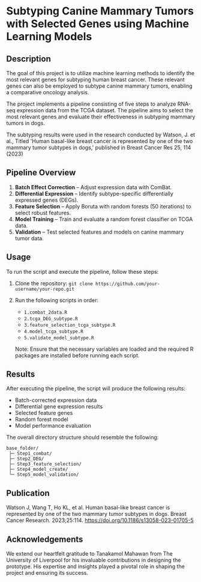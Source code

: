 # Subtyping Canine Mammary Tumors with Selected Genes using Machine Learning Models

## Description

The goal of this project is to utilize machine learning methods to identify the most relevant genes for subtyping human breast cancer. These relevant genes can also be employed to subtype canine mammary tumors, enabling a comparative oncology analysis.

The project implements a pipeline consisting of five steps to analyze RNA-seq expression data from the TCGA dataset. The pipeline aims to select the most relevant genes and evaluate their effectiveness in subtyping mammary tumors in dogs.

The subtyping results were used in the research conducted by Watson, J. et al.,
Titled 'Human basal-like breast cancer is represented by one of the two mammary tumor subtypes in dogs,' published in Breast Cancer Res 25, 114 (2023)

## Pipeline Overview
1. **Batch Effect Correction** – Adjust expression data with ComBat.  
2. **Differential Expression** – Identify subtype-specific differentially expressed genes (DEGs).  
3. **Feature Selection** – Apply Boruta with random forests (50 iterations) to select robust features.  
4. **Model Training** – Train and evaluate a random forest classifier on TCGA data.  
5. **Validation** – Test selected features and models on canine mammary tumor data.  


## Usage

To run the script and execute the pipeline, follow these steps:

1. Clone the repository: `git clone https://github.com/your-username/your-repo.git`

2. Run the following scripts in order:

   - `1.combat_2data.R`
   - `2.tcga_DEG_subtype.R`
   - `3.feature_selection_tcga_subtype.R`
   - `4.model_tcga_subtype.R`
   - `5.validate_model_subtype.R`

   Note: Ensure that the necessary variables are loaded and the required R packages are installed before running each script.

## Results

After executing the pipeline, the script will produce the following results:

- Batch-corrected expression data
- Differential gene expression results
- Selected feature genes
- Random forest model
- Model performance evaluation

The overall directory structure should resemble the following:

```
base_folder/
 ├─ Step1_combat/
 ├─ Step2_DEG/
 ├─ Step3_feature_selection/
 ├─ Step4_model_create/
 └─ Step5_model_validation/
```

## Publication

Watson J, Wang T, Ho KL, et al. Human basal-like breast cancer is represented by one of the two mammary tumor subtypes in dogs.
Breast Cancer Research. 2023;25:114. https://doi.org/10.1186/s13058-023-01705-5

## Acknowledgements

We extend our heartfelt gratitude to Tanakamol Mahawan from The University of Liverpool for his invaluable contributions in designing the prototype. His expertise and insights played a pivotal role in shaping the project and ensuring its success.
